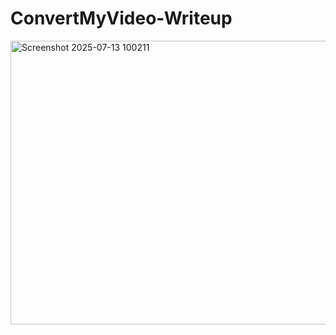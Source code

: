 # ConvertMyVideo-Writeup
<img width="836" height="454" alt="Screenshot 2025-07-13 100211" src="https://github.com/user-attachments/assets/b74efda2-4b78-4325-84ea-bc0eff276d71" />
